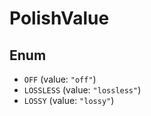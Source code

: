 # PolishValue

## Enum

* `OFF` (value: `"off"`)
* `LOSSLESS` (value: `"lossless"`)
* `LOSSY` (value: `"lossy"`)
